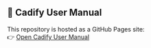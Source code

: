 ## 📘 Cadify User Manual

This repository is hosted as a GitHub Pages site:  
👉 [Open Cadify User Manual](https://cadify.github.io/Cadify-User-Manual/)
